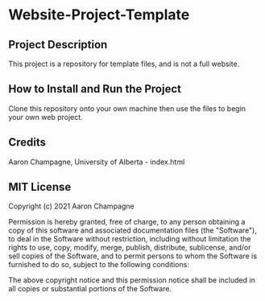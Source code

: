 # Website-Project-Template

## Project Description
This project is a repository for template files, and is not a full website.

## How to Install and Run the Project
Clone this repository onto your own machine then use the files to begin your own web project.

## Credits
Aaron Champagne, University of Alberta - index.html

## MIT License

Copyright (c) 2021 Aaron Champagne

Permission is hereby granted, free of charge, to any person obtaining a copy
of this software and associated documentation files (the "Software"), to deal
in the Software without restriction, including without limitation the rights
to use, copy, modify, merge, publish, distribute, sublicense, and/or sell
copies of the Software, and to permit persons to whom the Software is
furnished to do so, subject to the following conditions:

The above copyright notice and this permission notice shall be included in all
copies or substantial portions of the Software.

